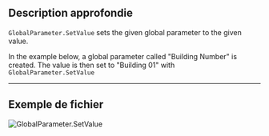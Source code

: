 ## Description approfondie
`GlobalParameter.SetValue` sets the given global parameter to the given value.

In the example below, a global parameter called "Building Number" is created. The value is then set to "Building 01" with `GlobalParameter.SetValue`
___
## Exemple de fichier

![GlobalParameter.SetValue](./Revit.Elements.GlobalParameter.SetValue_img.jpg)
